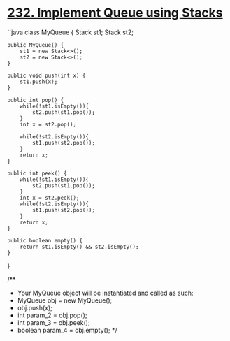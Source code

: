 # [232. Implement Queue using Stacks](https://leetcode.com/problems/implement-queue-using-stacks/)

``java
class MyQueue {
    Stack<Integer> st1;
    Stack<Integer> st2;

    public MyQueue() {
        st1 = new Stack<>();
        st2 = new Stack<>();
    }
    
    public void push(int x) {
        st1.push(x);
    }
    
    public int pop() {
        while(!st1.isEmpty()){
            st2.push(st1.pop());
        }
        int x = st2.pop();
        
        while(!st2.isEmpty()){
            st1.push(st2.pop());
        }
        return x;
    }
    
    public int peek() {
        while(!st1.isEmpty()){
            st2.push(st1.pop());
        }
        int x = st2.peek();
        while(!st2.isEmpty()){
            st1.push(st2.pop());
        }
        return x;
    }
    
    public boolean empty() {
        return st1.isEmpty() && st2.isEmpty();
    }
}

/**
 * Your MyQueue object will be instantiated and called as such:
 * MyQueue obj = new MyQueue();
 * obj.push(x);
 * int param_2 = obj.pop();
 * int param_3 = obj.peek();
 * boolean param_4 = obj.empty();
 */
```